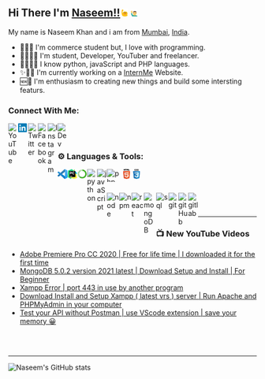 ## Hi There I'm [Naseem!!](https://www.facebook.com/LetsProgramIt)<img src="./assets/tenor.gif" width="3%" > <img src="./assets/tenor1.gif" width="3%" >

<!-- ![img](https://devops.com/wp-content/uploads/2021/03/canstockphoto2660864.jpg) -->

<!-- <img src="https://devops.com/wp-content/uploads/2021/03/canstockphoto2660864.jpg" width="100%" height="40%"> -->

My name is Naseem Khan and i am from [Mumbai](https://www.google.com/maps/d/u/0/viewer?msa=0&ie=UTF8&t=h&vpsrc=6&ll=18.980328791460895%2C73.01254642410944&spn=11.50114%2C21.621094&z=12&source=embed&mid=1DfFcv3jAM8NAeioBjW_CHwtKL3A), [India](https://www.google.com/maps/d/u/0/viewer?msa=0&dg=feature&mid=1DBhwGb5W_2Vu5gPLMN_IsT7_thE&ll=23.543844826108998%2C84.22668450000002&z=5).
- 👩‍💻💵 I'm commerce student but, I love with programming.
- 👨‍🎓👩‍💻 I'm student, Developer, YouTuber and freelancer.
- 👩‍💻🐱‍🏍 I know python, javaScript and PHP languages.
- ✨👷‍♂️ I'm currently working on a [InternMe](https://www.linkedin.com/in/internme-startyourcareer/) Website.
- 🆕🗽 I'm enthusiasm to creating new things and build some intersting featurs.


### Connect With Me:
[<img align="left" alt="YouTube" width="20px"  src="https://upload.wikimedia.org/wikipedia/commons/thumb/0/09/YouTube_full-color_icon_%282017%29.svg/1280px-YouTube_full-color_icon_%282017%29.svg.png" />](https://www.youtube.com/channel/UCaeD39ucT0rKFwV8VybdL2A)
[<img align="left" alt="LinkedIn" width="20px"  src="./assets/linkedInlogo.png" />](https://www.linkedin.com/in/naseem-khan-4167b21b2/)
[<img align="left" alt="Twitter" width="20px"  src="https://logodownload.org/wp-content/uploads/2014/09/twitter-logo-2-1.png" />](https://twitter.com/naseem44140779)
[<img align="left" alt="Facebook" width="20px"  src="https://pngimg.com/uploads/facebook_logos/facebook_logos_PNG19748.png" />](https://www.facebook.com/LetsProgramIt)
[<img align="left" alt="Instagram" width="20px"  src="http://assets.stickpng.com/images/580b57fcd9996e24bc43c521.png" />](https://www.instagram.com/lets_program_it/)
[<img align="left" alt="Dev" width="20px"  src="https://cdn3.iconfinder.com/data/icons/logos-and-brands-adobe/512/84_Dev-512.png" />](https://dev.to/naseemkhan7021)

<br/>
<br/>

### ⚙ Languages & Tools:
[<img align="left" alt="VS" width="20px"  src="./assets/VS.png" />](https://www.youtube.com/channel/UCaeD39ucT0rKFwV8VybdL2A)
[<img align="left" alt="pycharm" width="20px"  src="./assets/pyCh.png" />](https://www.youtube.com/channel/UCaeD39ucT0rKFwV8VybdL2A)
[<img align="left" alt="anacoda" width="20px"  src="./assets/anacoda.png" />](https://www.youtube.com/channel/UCaeD39ucT0rKFwV8VybdL2A)
[<img align="left" alt="python" width="20px"  src="https://upload.wikimedia.org/wikipedia/commons/thumb/c/c3/Python-logo-notext.svg/768px-Python-logo-notext.svg.png" />](https://www.youtube.com/channel/UCaeD39ucT0rKFwV8VybdL2A)
[<img align="left" alt="javaScript" width="20px"  src="https://upload.wikimedia.org/wikipedia/commons/6/6a/JavaScript-logo.png" />](https://www.youtube.com/channel/UCaeD39ucT0rKFwV8VybdL2A)
[<img align="left" alt="php" width="30px" object-fit="cover" height="26px" src="https://upload.wikimedia.org/wikipedia/commons/2/27/PHP-logo.svg" />](https://www.youtube.com/channel/UCaeD39ucT0rKFwV8VybdL2A)
[<img align="left" alt="html" width="20px"  src="https://raw.githubusercontent.com/github/explore/80688e429a7d4ef2fca1e82350fe8e3517d3494d/topics/html/html.png" />](https://www.youtube.com/channel/UCaeD39ucT0rKFwV8VybdL2A)
[<img align="left" alt="css" width="20px"  src="https://raw.githubusercontent.com/github/explore/80688e429a7d4ef2fca1e82350fe8e3517d3494d/topics/css/css.png" />](https://www.youtube.com/channel/UCaeD39ucT0rKFwV8VybdL2A)

<br/>
<br/>

[<img align="left" alt="node" width="25px"  src="https://upload.wikimedia.org/wikipedia/commons/thumb/d/d9/Node.js_logo.svg/1280px-Node.js_logo.svg.png" />](https://www.youtube.com/channel/UCaeD39ucT0rKFwV8VybdL2A)
[<img align="left" alt="npm" width="25px"  src="https://upload.wikimedia.org/wikipedia/commons/thumb/d/db/Npm-logo.svg/1200px-Npm-logo.svg.png" />](https://www.youtube.com/channel/UCaeD39ucT0rKFwV8VybdL2A)
[<img align="left" alt="react" width="25px"  src="https://upload.wikimedia.org/wikipedia/commons/thumb/a/a7/React-icon.svg/1280px-React-icon.svg.png" />](https://www.youtube.com/channel/UCaeD39ucT0rKFwV8VybdL2A)
[<img align="left" alt="mongoDB" width="25px"  src="https://webassets.mongodb.com/_com_assets/cms/MongoDB_Logo_FullColorBlack_RGB-4td3yuxzjs.png" />](https://www.youtube.com/channel/UCaeD39ucT0rKFwV8VybdL2A)
[<img align="left" alt="sql" width="25px"  src="https://download.logo.wine/logo/MySQL/MySQL-Logo.wine.png" />](https://www.youtube.com/channel/UCaeD39ucT0rKFwV8VybdL2A)
[<img align="left" alt="git" width="20px"  src="https://git-scm.com/images/logos/downloads/Git-Icon-1788C.png" />](https://www.youtube.com/channel/UCaeD39ucT0rKFwV8VybdL2A)
[<img align="left" alt="gitHub" width="20px"  src="https://image.flaticon.com/icons/png/512/25/25231.png" />](https://www.youtube.com/channel/UCaeD39ucT0rKFwV8VybdL2A)
[<img align="left" alt="gitlab" width="20px"  src="https://www.devopsschool.com/assets/assets1/images/courses/gitlab-training.png" />](https://www.youtube.com/channel/UCaeD39ucT0rKFwV8VybdL2A)

<br/>
<br/>

---

### 📺 New YouTube Videos
<!-- YOUTUBE:START -->
- [Adobe Premiere Pro CC 2020 | Free for life time | I downloaded it for the first time](https://www.youtube.com/watch?v=wfvIdZXyVEo)
- [MongoDB 5.0.2 version 2021 latest | Download Setup and Install | For Beginner](https://www.youtube.com/watch?v=1uyq1lSkkyU)
- [Xampp Error | port 443 in use by another program](https://www.youtube.com/watch?v=RNwQVRBicXI)
- [Download Install and Setup Xampp ( latest vrs ) server | Run Apache and PHPMyAdmin in your computer](https://www.youtube.com/watch?v=WEVm2Ijr770)
- [Test your API without Postman | use VScode extension | save your memory 😀](https://www.youtube.com/watch?v=xgIjsbQx7PU)
<!-- YOUTUBE:END -->

<br/>
<br/>

---

![Naseem's GitHub stats](https://github-readme-stats.vercel.app/api?username=naseemkhan7021&count_private=true&show_icons=true&hide_border=true)


